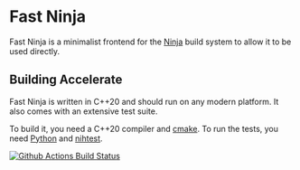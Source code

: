 # Fast Ninja

Fast Ninja is a minimalist frontend for the [Ninja](https://ninja-build.org) build system to allow it to be used directly.

## Building Accelerate

Fast Ninja is written in C++20 and should run on any modern platform. It also comes with an extensive test suite.

To build it, you need a C++20 compiler and [cmake](https://cmake.org). To run the tests, you need [Python](https://www.python.org) and [nihtest](https://github.com/nih-at/nihtest).

[![Github Actions Build Status](https://github.com/T-Pau/fast-ninja/workflows/build/badge.svg)](https://github.com/T-Pau/fast-ninja/actions?query=workflow%3Abuild)
